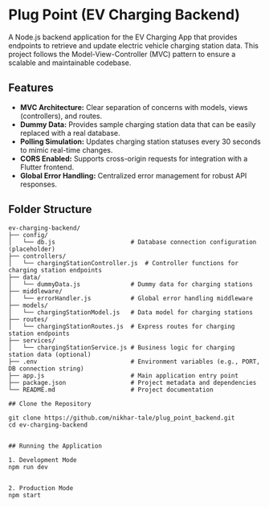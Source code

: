 # Plug Point (EV Charging Backend)

A Node.js backend application for the EV Charging App that provides endpoints to retrieve and update electric vehicle charging station data. This project follows the Model-View-Controller (MVC) pattern to ensure a scalable and maintainable codebase.

## Features

- **MVC Architecture:** Clear separation of concerns with models, views (controllers), and routes.
- **Dummy Data:** Provides sample charging station data that can be easily replaced with a real database.
- **Polling Simulation:** Updates charging station statuses every 30 seconds to mimic real-time changes.
- **CORS Enabled:** Supports cross-origin requests for integration with a Flutter frontend.
- **Global Error Handling:** Centralized error management for robust API responses.

## Folder Structure

```plaintext
ev-charging-backend/
├── config/
│   └── db.js                     # Database connection configuration (placeholder)
├── controllers/
│   └── chargingStationController.js  # Controller functions for charging station endpoints
├── data/
│   └── dummyData.js              # Dummy data for charging stations
├── middleware/
│   └── errorHandler.js           # Global error handling middleware
├── models/
│   └── chargingStationModel.js   # Data model for charging stations
├── routes/
│   └── chargingStationRoutes.js  # Express routes for charging station endpoints
├── services/
│   └── chargingStationService.js # Business logic for charging station data (optional)
├── .env                          # Environment variables (e.g., PORT, DB connection string)
├── app.js                        # Main application entry point
├── package.json                  # Project metadata and dependencies
└── README.md                     # Project documentation

## Clone the Repository

git clone https://github.com/nikhar-tale/plug_point_backend.git
cd ev-charging-backend


## Running the Application

1. Development Mode
npm run dev


2. Production Mode
npm start


